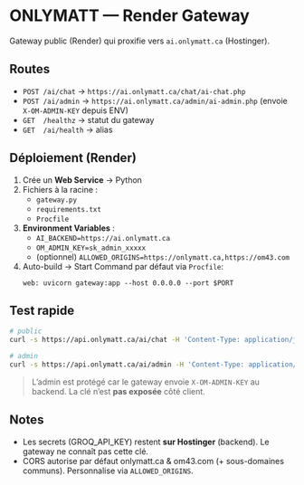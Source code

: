# ONLYMATT — Render Gateway

Gateway public (Render) qui proxifie vers `ai.onlymatt.ca` (Hostinger).

## Routes
- `POST /ai/chat`   → `https://ai.onlymatt.ca/chat/ai-chat.php`
- `POST /ai/admin`  → `https://ai.onlymatt.ca/admin/ai-admin.php` (envoie `X-OM-ADMIN-KEY` depuis ENV)
- `GET  /healthz`   → statut du gateway
- `GET  /ai/health` → alias

## Déploiement (Render)
1. Crée un **Web Service** → Python
2. Fichiers à la racine :
   - `gateway.py`
   - `requirements.txt`
   - `Procfile`
3. **Environment Variables** :
   - `AI_BACKEND=https://ai.onlymatt.ca`
   - `OM_ADMIN_KEY=sk_admin_xxxxx`
   - (optionnel) `ALLOWED_ORIGINS=https://onlymatt.ca,https://om43.com`
4. Auto-build → Start Command par défaut via `Procfile`:
   ```
   web: uvicorn gateway:app --host 0.0.0.0 --port $PORT
   ```

## Test rapide
```bash
# public
curl -s https://api.onlymatt.ca/ai/chat -H 'Content-Type: application/json' -d '{"message":"hello"}' | jq

# admin
curl -s https://api.onlymatt.ca/ai/admin -H 'Content-Type: application/json' -d '{"message":"status?"}' | jq
```
> L’admin est protégé car le gateway envoie `X-OM-ADMIN-KEY` au backend. La clé n’est **pas exposée** côté client.

## Notes
- Les secrets (GROQ_API_KEY) restent **sur Hostinger** (backend). Le gateway ne connaît pas cette clé.
- CORS autorise par défaut onlymatt.ca & om43.com (+ sous-domaines communs). Personnalise via `ALLOWED_ORIGINS`.
